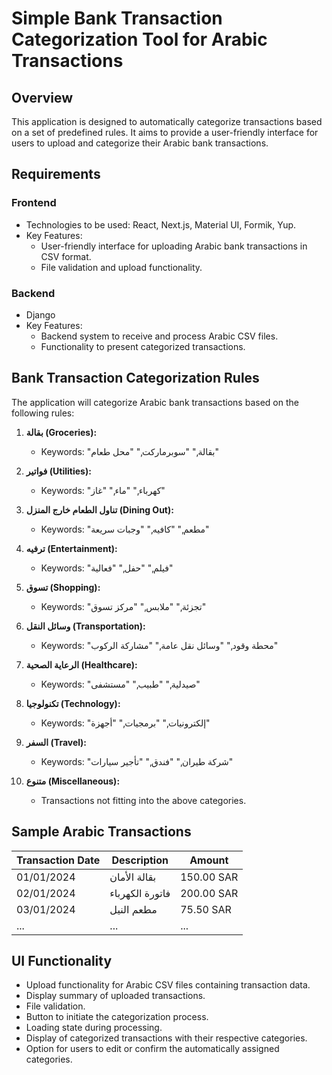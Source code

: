 # Simple Bank Transaction Categorization Tool for Arabic Transactions

## Overview
This application is designed to automatically categorize transactions based on a set of predefined rules. It aims to provide a user-friendly interface for users to upload and categorize their Arabic bank transactions.

## Requirements

### Frontend
- Technologies to be used: React, Next.js, Material UI, Formik, Yup.
- Key Features:
  - User-friendly interface for uploading Arabic bank transactions in CSV format.
  - File validation and upload functionality.

### Backend
- Django
- Key Features:
  - Backend system to receive and process Arabic CSV files.
  - Functionality to present categorized transactions.

## Bank Transaction Categorization Rules
The application will categorize Arabic bank transactions based on the following rules:

1. **بقالة (Groceries):**
   - Keywords: "بقالة," "سوبرماركت," "محل طعام"

2. **فواتير (Utilities):**
   - Keywords: "كهرباء," "ماء," "غاز"

3. **تناول الطعام خارج المنزل (Dining Out):**
   - Keywords: "مطعم," "كافيه," "وجبات سريعة"

4. **ترفيه (Entertainment):**
   - Keywords: "فيلم," "حفل," "فعالية"

5. **تسوق (Shopping):**
   - Keywords: "تجزئة," "ملابس," "مركز تسوق"

6. **وسائل النقل (Transportation):**
   - Keywords: "محطة وقود," "وسائل نقل عامة," "مشاركة الركوب"

7. **الرعاية الصحية (Healthcare):**
   - Keywords: "صيدلية," "طبيب," "مستشفى"

8. **تكنولوجيا (Technology):**
   - Keywords: "إلكترونيات," "برمجيات," "أجهزة"

9. **السفر (Travel):**
   - Keywords: "شركة طيران," "فندق," "تأجير سيارات"

10. **متنوع (Miscellaneous):**
    - Transactions not fitting into the above categories.

## Sample Arabic Transactions
| Transaction Date | Description       | Amount   |
| ---------------- | ----------------- | -------- |
| 01/01/2024       | بقالة الأمان      | 150.00 SAR |
| 02/01/2024       | فاتورة الكهرباء   | 200.00 SAR |
| 03/01/2024       | مطعم النيل       | 75.50 SAR  |
| ...              | ...               | ...      |

## UI Functionality
- Upload functionality for Arabic CSV files containing transaction data.
- Display summary of uploaded transactions.
- File validation.
- Button to initiate the categorization process.
- Loading state during processing.
- Display of categorized transactions with their respective categories.
- Option for users to edit or confirm the automatically assigned categories.
